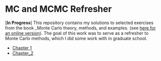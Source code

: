 # MC and MCMC Refresher

[__In Progress__] This repository contains my solutions to selected exercises
from the book _Monte Carlo theory, methods, and examples. (see [here for an online version](https://artowen.su.domains/mc/)).
The goal of this work was to serve as a refresher to Monte Carlo methods, which I did 
some work with in graduate school.

 - [Chapter 1](Chapter_1.pynb)
 - [Chapter_2](Chapter_2.ipynb)
